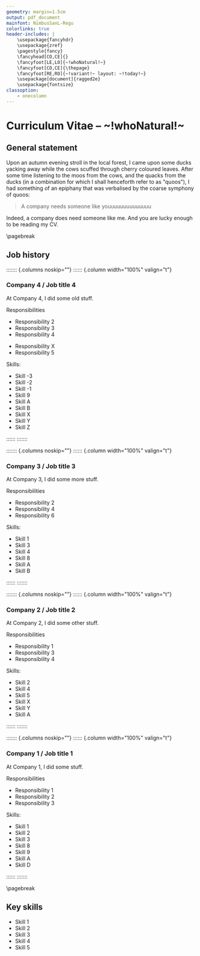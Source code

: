```yaml
---
geometry: margin=1.5cm
output: pdf_document
mainfont: NimbusSanL-Regu
colorlinks: true
header-includes: |
    \usepackage{fancyhdr}
    \usepackage{zref}
    \pagestyle{fancy}
    \fancyhead[CO,CE]{}
    \fancyfoot[LE,LO]{~!whoNatural!~}
    \fancyfoot[CO,CE]{\thepage}
    \fancyfoot[RE,RO]{~!variant!~ layout: ~!today!~}
    \usepackage[document]{ragged2e}
    \usepackage{fontsize}
classoption:
    - onecolumn
---
```


# Curriculum Vitae – ~!whoNatural!~

## General statement

Upon an autumn evening stroll in the local forest, I came upon some ducks yacking away while the cows scuffed through cherry coloured leaves. After some time listening to the moos from the cows, and the quacks from the ducks (in a combination for which I shall henceforth refer to as "quoos"), I had something of an epiphany that was verbalised by the coarse symphony of quoos:

> A company needs someone like youuuuuuuuuuuuuu

Indeed, a company does need someone like me. And you are lucky enough to be reading my CV.
<!-- Insert a page break. -->
\pagebreak

## Job history
<!-- Begin a non-breaking block.  -->

::::::: {.columns noskip=""}
:::::: {.column width="100%" valign="t"}

### Company 4 / Job title 4

At Company 4, I did some old stuff.

Responsibilities

* Responsibility 2
* Responsibility 3
* Responsibility 4
<!-- If you want a line to be included that is related to something you've asked for, you can put it in a comment on the same line. -->
* Responsibility X<!-- Responsibility 1 -->
* Responsibility 5<!-- Responsibility 5 -->

Skills:

* Skill -3
* Skill -2
* Skill -1
* Skill 9
* Skill A
* Skill B
* Skill X
* Skill Y
* Skill Z
<!-- End of non-breaking block. -->

::::::
:::::::
<!-- Begin a non-breaking block.  -->

::::::: {.columns noskip=""}
:::::: {.column width="100%" valign="t"}

### Company 3 / Job title 3

At Company 3, I did some more stuff.

Responsibilities

* Responsibility 2
* Responsibility 4
* Responsibility 6

Skills:

* Skill 1
* Skill 3
* Skill 4
* Skill 8
* Skill A
* Skill B
<!-- End of non-breaking block. -->

::::::
:::::::
<!-- Begin a non-breaking block.  -->

::::::: {.columns noskip=""}
:::::: {.column width="100%" valign="t"}

### Company 2 / Job title 2

At Company 2, I did some other stuff.

Responsibilities

* Responsibility 1
* Responsibility 3
* Responsibility 4

Skills:

* Skill 2
* Skill 4
* Skill 5
* Skill X
* Skill Y
* Skill A
<!-- End of non-breaking block. -->

::::::
:::::::
<!-- Begin a non-breaking block.  -->

::::::: {.columns noskip=""}
:::::: {.column width="100%" valign="t"}

### Company 1 / Job title 1

At Company 1, I did some stuff.

Responsibilities

* Responsibility 1
* Responsibility 2
* Responsibility 3

Skills:

* Skill 1
* Skill 2
* Skill 3
* Skill 8
* Skill 9
* Skill A
* Skill D
<!-- End of non-breaking block. -->

::::::
:::::::
<!-- Insert a page break. -->
\pagebreak

## Key skills

* Skill 1
* Skill 2
* Skill 3
* Skill 4
* Skill 5
